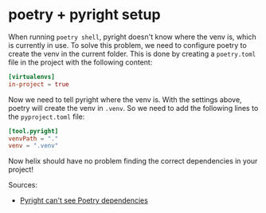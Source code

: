 # poetry + pyright setup

When running `poetry shell`, pyright doesn't know where the venv is, which is currently in use.
To solve this problem, we need to configure poetry to create the venv in the current folder.
This is done by creating a `poetry.toml` file in the project with the following content:

```toml
[virtualenvs]
in-project = true
```

Now we need to tell pyright where the venv is.
With the settings above, poetry will create the venv in `.venv`.
So we need to add the following lines to the `pyproject.toml` file:

```toml
[tool.pyright]
venvPath = "."
venv = ".venv"
```

Now helix should have no problem finding the correct dependencies in your project!

Sources:

- [Pyright can't see Poetry dependencies](https://stackoverflow.com/questions/74510279/pyright-cant-see-poetry-dependencies)
